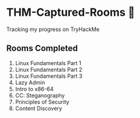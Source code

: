 # THM-Captured-Rooms 🚩
Tracking my progress on TryHackMe 


## Rooms Completed 

1. Linux Fundamentals Part 1 
2. Linux Fundamentals Part 2
3. Linux Fundamentals Part 3
4. Lazy Admin
5. Intro to x86-64
6. CC: Steganography
7. Principles of Security
8. Content Discovery
